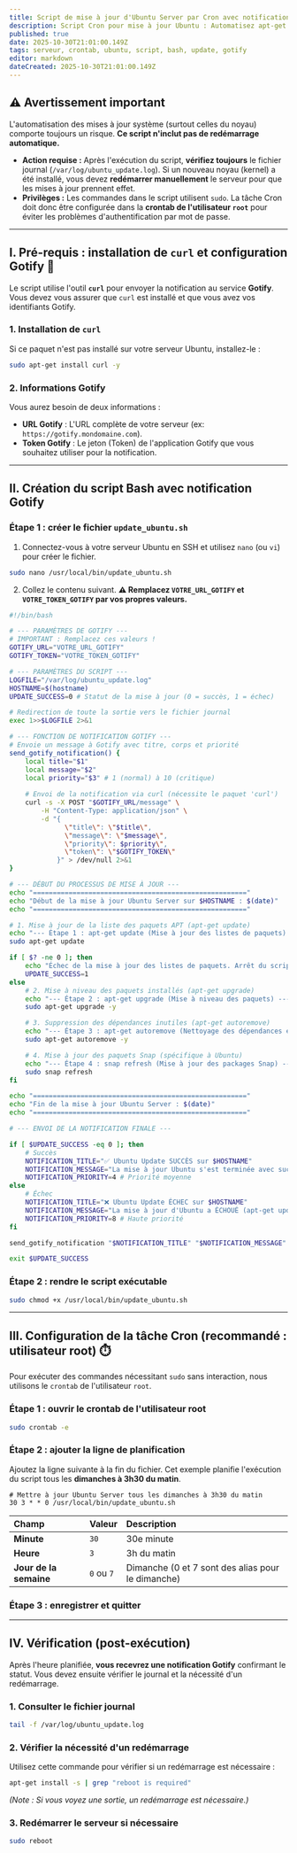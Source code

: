 ```yaml
---
title: Script de mise à jour d'Ubuntu Server par Cron avec notification Gotify
description: Script Cron pour mise à jour Ubuntu : Automatisez apt-get upgrade et snap refresh sur votre serveur Ubuntu. Recevez une notification immédiate via Gotify en cas de succès ou d'échec de la mise à jour.
published: true
date: 2025-10-30T21:01:00.149Z
tags: serveur, crontab, ubuntu, script, bash, update, gotify
editor: markdown
dateCreated: 2025-10-30T21:01:00.149Z
---
```


## ⚠️ Avertissement important

L'automatisation des mises à jour système (surtout celles du noyau) comporte toujours un risque. **Ce script n'inclut pas de redémarrage automatique.**

  * **Action requise :** Après l'exécution du script, **vérifiez toujours** le fichier journal (`/var/log/ubuntu_update.log`). Si un nouveau noyau (kernel) a été installé, vous devez **redémarrer manuellement** le serveur pour que les mises à jour prennent effet.
  * **Privilèges :** Les commandes dans le script utilisent `sudo`. La tâche Cron doit donc être configurée dans la **crontab de l'utilisateur `root`** pour éviter les problèmes d'authentification par mot de passe.

-----

## I. Pré-requis : installation de `curl` et configuration Gotify 🔔

Le script utilise l'outil **`curl`** pour envoyer la notification au service **Gotify**. Vous devez vous assurer que `curl` est installé et que vous avez vos identifiants Gotify.

### 1\. Installation de `curl`

Si ce paquet n'est pas installé sur votre serveur Ubuntu, installez-le :

```bash
sudo apt-get install curl -y
```

### 2\. Informations Gotify

Vous aurez besoin de deux informations :

  * **URL Gotify** : L'URL complète de votre serveur (ex: `https://gotify.mondomaine.com`).
  * **Token Gotify** : Le jeton (Token) de l'application Gotify que vous souhaitez utiliser pour la notification.

-----

## II. Création du script Bash avec notification Gotify

### Étape 1 : créer le fichier `update_ubuntu.sh`

1.  Connectez-vous à votre serveur Ubuntu en SSH et utilisez `nano` (ou `vi`) pour créer le fichier.

<!-- end list -->

```bash
sudo nano /usr/local/bin/update_ubuntu.sh
```

2.  Collez le contenu suivant. **⚠️ Remplacez `VOTRE_URL_GOTIFY` et `VOTRE_TOKEN_GOTIFY` par vos propres valeurs.**

<!-- end list -->

```bash
#!/bin/bash

# --- PARAMÈTRES DE GOTIFY ---
# IMPORTANT : Remplacez ces valeurs !
GOTIFY_URL="VOTRE_URL_GOTIFY"
GOTIFY_TOKEN="VOTRE_TOKEN_GOTIFY"

# --- PARAMÈTRES DU SCRIPT ---
LOGFILE="/var/log/ubuntu_update.log"
HOSTNAME=$(hostname)
UPDATE_SUCCESS=0 # Statut de la mise à jour (0 = succès, 1 = échec)

# Redirection de toute la sortie vers le fichier journal
exec 1>>$LOGFILE 2>&1

# --- FONCTION DE NOTIFICATION GOTIFY ---
# Envoie un message à Gotify avec titre, corps et priorité
send_gotify_notification() {
    local title="$1"
    local message="$2"
    local priority="$3" # 1 (normal) à 10 (critique)
    
    # Envoi de la notification via curl (nécessite le paquet 'curl')
    curl -s -X POST "$GOTIFY_URL/message" \
        -H "Content-Type: application/json" \
        -d "{
              \"title\": \"$title\",
              \"message\": \"$message\",
              \"priority\": $priority\",
              \"token\": \"$GOTIFY_TOKEN\"
            }" > /dev/null 2>&1
}

# --- DÉBUT DU PROCESSUS DE MISE À JOUR ---
echo "======================================================"
echo "Début de la mise à jour Ubuntu Server sur $HOSTNAME : $(date)"
echo "======================================================"

# 1. Mise à jour de la liste des paquets APT (apt-get update)
echo "--- Étape 1 : apt-get update (Mise à jour des listes de paquets) ---"
sudo apt-get update

if [ $? -ne 0 ]; then
    echo "Échec de la mise à jour des listes de paquets. Arrêt du script."
    UPDATE_SUCCESS=1
else
    # 2. Mise à niveau des paquets installés (apt-get upgrade)
    echo "--- Étape 2 : apt-get upgrade (Mise à niveau des paquets) ---"
    sudo apt-get upgrade -y

    # 3. Suppression des dépendances inutiles (apt-get autoremove)
    echo "--- Étape 3 : apt-get autoremove (Nettoyage des dépendances et anciens noyaux) ---"
    sudo apt-get autoremove -y

    # 4. Mise à jour des paquets Snap (spécifique à Ubuntu)
    echo "--- Étape 4 : snap refresh (Mise à jour des packages Snap) ---"
    sudo snap refresh
fi

echo "======================================================"
echo "Fin de la mise à jour Ubuntu Server : $(date)"
echo "======================================================"

# --- ENVOI DE LA NOTIFICATION FINALE ---

if [ $UPDATE_SUCCESS -eq 0 ]; then
    # Succès
    NOTIFICATION_TITLE="✅ Ubuntu Update SUCCÈS sur $HOSTNAME"
    NOTIFICATION_MESSAGE="La mise à jour Ubuntu s'est terminée avec succès. Vérifiez si un redémarrage est nécessaire."
    NOTIFICATION_PRIORITY=4 # Priorité moyenne
else
    # Échec
    NOTIFICATION_TITLE="❌ Ubuntu Update ÉCHEC sur $HOSTNAME"
    NOTIFICATION_MESSAGE="La mise à jour d'Ubuntu a ÉCHOUÉ (apt-get update). Consultez $LOGFILE sur le serveur."
    NOTIFICATION_PRIORITY=8 # Haute priorité
fi

send_gotify_notification "$NOTIFICATION_TITLE" "$NOTIFICATION_MESSAGE" $NOTIFICATION_PRIORITY

exit $UPDATE_SUCCESS
```

### Étape 2 : rendre le script exécutable

```bash
sudo chmod +x /usr/local/bin/update_ubuntu.sh
```

-----

## III. Configuration de la tâche Cron (recommandé : utilisateur root) ⏱️

Pour exécuter des commandes nécessitant `sudo` sans interaction, nous utilisons le `crontab` de l'utilisateur `root`.

### Étape 1 : ouvrir le crontab de l'utilisateur root

```bash
sudo crontab -e
```

### Étape 2 : ajouter la ligne de planification

Ajoutez la ligne suivante à la fin du fichier. Cet exemple planifie l'exécution du script tous les **dimanches à 3h30 du matin**.

```cron
# Mettre à jour Ubuntu Server tous les dimanches à 3h30 du matin
30 3 * * 0 /usr/local/bin/update_ubuntu.sh
```

| Champ | Valeur | Description |
| :--- | :--- | :--- |
| **Minute** | `30` | 30e minute |
| **Heure** | `3` | 3h du matin |
| **Jour de la semaine** | `0` ou `7` | Dimanche (0 et 7 sont des alias pour le dimanche) |

### Étape 3 : enregistrer et quitter

-----

## IV. Vérification (post-exécution)

Après l'heure planifiée, **vous recevrez une notification Gotify** confirmant le statut. Vous devez ensuite vérifier le journal et la nécessité d'un redémarrage.

### 1\. Consulter le fichier journal

```bash
tail -f /var/log/ubuntu_update.log
```

### 2\. Vérifier la nécessité d'un redémarrage

Utilisez cette commande pour vérifier si un redémarrage est nécessaire :

```bash
apt-get install -s | grep "reboot is required"
```

*(Note : Si vous voyez une sortie, un redémarrage est nécessaire.)*

### 3\. Redémarrer le serveur si nécessaire

```bash
sudo reboot
```